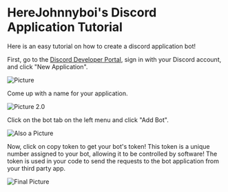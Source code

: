 # HereJohnnyboi's Discord Application Tutorial

Here is an easy tutorial on how to create a discord application bot!

First, go to the [Discord Developer Portal](https://discord.com/developers/applications), sign in with your Discord account, and click "New Application".

![Picture](https://github.com/HereJohnnyboi/Frog-Bot-2.0/blob/HereJohnnyboi-flyers/Screen%20Shot%202022-01-27%20at%201.47.39%20PM.png?raw=true)

Come up with a name for your application.

![Picture 2.0](https://github.com/HereJohnnyboi/Frog-Bot-2.0/blob/HereJohnnyboi-flyers/Screen%20Shot%202022-01-27%20at%201.53.29%20PM.png?raw=true)

Click on the bot tab on the left menu and click "Add Bot".

![Also a Picture](https://github.com/HereJohnnyboi/Frog-Bot-2.0/blob/HereJohnnyboi-flyers/Screen%20Shot%202022-01-27%20at%201.55.42%20PM.png?raw=true)

Now, click on copy token to get your bot's token! This token is a unique number assigned to your bot, allowing it to be controlled by software! The token is used in your code to send the requests to the bot application from your third party app.

![Final Picture](https://github.com/HereJohnnyboi/Frog-Bot-2.0/blob/HereJohnnyboi-flyers/Screen%20Shot%202022-01-27%20at%201.59.03%20PM.png?raw=true)
